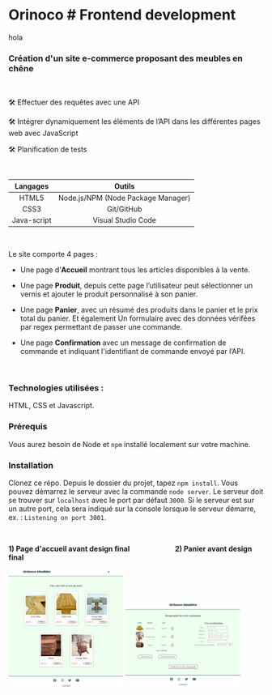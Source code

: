 # Orinoco # Frontend development
hola

### Création d'un site e-commerce proposant des meubles en chêne
 
 &nbsp; 

🛠️ Effectuer des requêtes avec une API

🛠️ Intégrer dynamiquement les éléments de l’API dans les différentes pages web avec JavaScript

🛠️ Planification de tests

 &nbsp; 

| Langages | Outils |
| :---: | :---: |
| HTML5 | Node.js/NPM (Node Package Manager)|
| CSS3 | Git/GitHub |
| Java-script | Visual Studio Code |

 &nbsp; 

Le site comporte 4 pages : 
    
*   Une page d’__Accueil__ montrant tous les articles disponibles à la vente.

*   Une page **Produit**, depuis cette page l’utilisateur peut sélectionner un vernis et ajouter le produit personnalisé à son panier.

*   Une page **Panier**, avec un résumé des produits dans le panier et le prix total du panier. Et également Un formulaire avec des données vérifées par regex permettant de passer une commande. 

* Une page **Confirmation** avec un message de confirmation de commande et indiquant l'identifiant de commande envoyé par l’API.

 &nbsp; 

### Technologies utilisées : ###

HTML, CSS et Javascript.

### Prérequis ###

Vous aurez besoin de Node et `npm` installé localement sur votre machine.

### Installation ###

Clonez ce répo. Depuis le dossier du projet, tapez `npm install`. Vous pouvez démarrez le serveur avec la commande `node server`. 
Le serveur doit se trouver sur `localhost` avec le port par défaut `3000`. Si le serveur est sur un autre port, cela sera indiqué sur la console lorsque le serveur démarre, ex. : `Listening on port 3001`.


 &nbsp; 


__1) Page d'accueil avant design final &nbsp;   &nbsp;  &nbsp; &nbsp; &nbsp; &nbsp;   &nbsp;   &nbsp;  &nbsp; &nbsp;  &nbsp; &nbsp;   &nbsp;   2) Panier avant design final__


<img alt="Page d'accueil avant design" width=45% src="accueil.png"></img> <img alt="Page pour effectuer une commande avant design" width=45% src="panier.png"></img>
